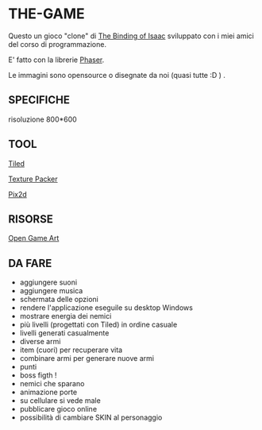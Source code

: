 THE-GAME
========

Questo un gioco "clone" di [The Binding of Isaac](https://en.wikipedia.org/wiki/The_Binding_of_Isaac_(video_game)) sviluppato con i miei amici del corso di programmazione.

E' fatto con la librerie [Phaser](https://phaser.io/).

Le immagini sono opensource o disegnate da noi (quasi tutte :D ) .

## SPECIFICHE

risoluzione 800*600

## TOOL

[Tiled](https://www.mapeditor.org/)

[Texture Packer](https://www.codeandweb.com/texturepacker)

[Pix2d](https://pix2d.com/)

## RISORSE

[Open Game Art](https://opengameart.org/)


## DA FARE

- aggiungere suoni
- aggiungere musica
- schermata delle opzioni
- rendere l'applicazione eseguile su desktop Windows
- mostrare energia dei nemici
- più livelli (progettati con Tiled) in ordine casuale
- livelli generati casualmente
- diverse armi 
- item (cuori) per recuperare vita
- combinare armi per generare nuove armi
- punti 
- boss figth !
- nemici che sparano
- animazione porte
- su cellulare si vede male
- pubblicare gioco online
- possibilità di cambiare SKIN al personaggio
